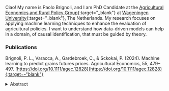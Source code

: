 Ciao! My name is Paolo Brignoli, and I am PhD Candidate at the [Agricultural Economics and Rural Policy Group](https://www.wur.nl/en/research-results/chair-groups/social-sciences/agricultural-economics-and-rural-policy-group.htm){:target="_blank"} at [Wageningen University](https://www.wur.nl/){:target="_blank"}, The Netherlands. My research focuses on applying machine learning techniques to enhance the evaluation of agricultural policies. I want to understand how data-driven models can help in a domain, of causal identification, that must be guided by theory. 

### Publications
Brignoli, P. L., Varacca, A., Gardebroek, C., & Sckokai, P. (2024). Machine learning to predict grains futures prices. Agricultural Economics, 55, 479–497. [https://doi.org/10.1111/agec.12828]{https://doi.org/10.1111/agec.12828}{:target=-"blank"}
<details><summary><abstract>Abstract</abstract></summary> Accurate commodity price forecasts are crucial for stakeholders in agricultural supply chains. They support informed marketing decisions, risk management, and investment strategies. Machine learning methods have significant potential to provide accurate forecasts by maximizing out-of-sample accuracy. However, their inherent complexity makes it challenging to understand the appropriate data pre-processing steps to ensure proper functionality. This study compares the forecasting performance of Long Short-Term Memory Recurrent Neural Networks (LSTM-RNNs) with classical econometric time series models for corn futures prices. The study considers various combinations of data pre-processing techniques, variable clusters, and forecast horizons. Our results indicate that LSTM-RNNs consistently outperform classical methods, particularly for longer forecast horizons. In particular, our findings demonstrate that LSTM-RNNs are capable of automatically handling structural breaks, resulting in more accurate forecasts when trained on datasets that include such shocks. However, in our setting, LSTM-RNNs struggle to deal with seasonality and trend components, necessitating specific data pre-processing procedures for their removal.

### Working Papers

